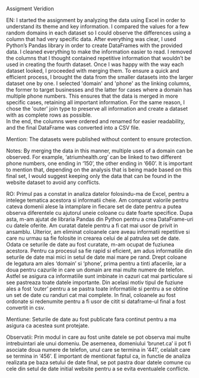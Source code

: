 Assigment Veridion

EN:
	I started the assignment by analyzing the data using Excel in order to understand its theme and key information. I compared the values for a   few random domains in each dataset so I could observe the differences using a column that had very specific data.
 	After everything was clear, I used Python’s Pandas library in order to create DataFrames with the provided data. I cleaned everything to make the information easier to read. I removed the columns that I thought contained repetitive information that wouldn’t be used in creating the fourth dataset.
 	Once I was happy with the way each dataset looked, I proceeded with merging them. To ensure a quick and efficient process, I brought the data from the smaller datasets into the larger dataset one by one. I selected 'domain' and 'phone' as the linking columns, the former to target businesses and the latter for cases where a domain has multiple phone numbers. This ensures that the data is merged in more specific cases, retaining all important information. For the same reason, I chose the 'outer' join type to preserve all information and create a dataset with as complete rows as possible.  
    In the end, the columns were ordered and renamed for easier readability, and the final DataFrame was converted into a CSV file.  

    
Mention: The datasets were published without content to ensure protection.  


Notes: By merging the data in this manner, multiple uses of a domain can be observed. 
	For example, ‘atriumhealth.org’ can be linked to two different phone numbers, one ending in ‘150’, the other ending in ‘660’.
	It is important to mention that, depending on the analysis that is being made based on this final set, I would suggest keeping only the data that can be found in the website dataset to avoid any conflicts. 










RO:
Primul pas a constat in analiza datelor folosindu-ma de Excel, pentru a intelege tematica acestora si informatii cheie. Am comparat valorile pentru cateva domenii alese la intamplare in fiecare set de date pentru a putea observa diferentele cu ajutorul uneie coloane cu date foarte specifice.
	Dupa asta, m-am ajutat de libraria Pandas din Python pentru a crea DataFrame-uri cu datele oferite. Am curatat datele pentru a fi cat mai usor de privit in ansamblu. Ulterior, am eliminat coloanele care aveau informatii repetitive si care nu urmau sa fie folosite in crearea celui de al patrulea set de date.
	Odata ce seturile de date au fost curatate, m-am ocupat de fuziunea acestora. Pentru ca procesul sa fie rapid si eficient, am adus informatiile din seturile de date mai mici in setul de date mai mare pe rand. Drept coloane de legatura am ales ‘domain’ si ‘phone’, prima pentru a tinti afacerile, iar a doua pentru cazurile in care un domain are mai multe numere de telefon. Astfel se asigura ca informatiile sunt imbinate in cazuri cat mai particulare si see pastreaza toate datele importante. Din acelasi motiv tipul de fuziune ales a fost ‘outer’ pentru a se pastra toate informatiile si pentru a se obtine un set de date cu randuri cat mai complete. 
	In final, coloanele au fost ordonate si redenumite pentru a fi usor de citit si dataframe-ul final a fost convertit in csv.
	
 
Mentiune: Seturile de date au fost publicate fara continut pentru a ma asigura ca acestea sunt protejate.


Observatii: Prin modul in care au fost unite datele se pot observa mai multe intrebuintari ale unui domeniu.
	De asemenea, domeniului ‘brunet.ca’ ii pot fi asociate doua numere de telefon, unul care se termina in ‘441’, celalalt care se termina in ‘456’.
	E important de mentionat faptul ca, in functie de analiza realizata pe baza setului de date final, se pot pastra doar datele comune cu cele din setul de date initial website pentru a se evita eventualele conflicte.
